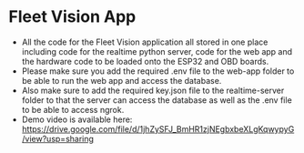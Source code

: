 # Fleet Vision App

- All the code for the Fleet Vision application all stored in one place including code for the realtime python server, code for the web app and the hardware code to be loaded onto the ESP32 and OBD boards.
- Please make sure you add the required .env file to the web-app folder to be able to run the web app and access the database.
- Also make sure to add the required key.json file to the realtime-server folder to that the server can access the database as well as the .env file to be able to access ngrok.
- Demo video is available here: https://drive.google.com/file/d/1jhZySFJ_BmHR1zjNEgbxbeXLgKqwypyG/view?usp=sharing

